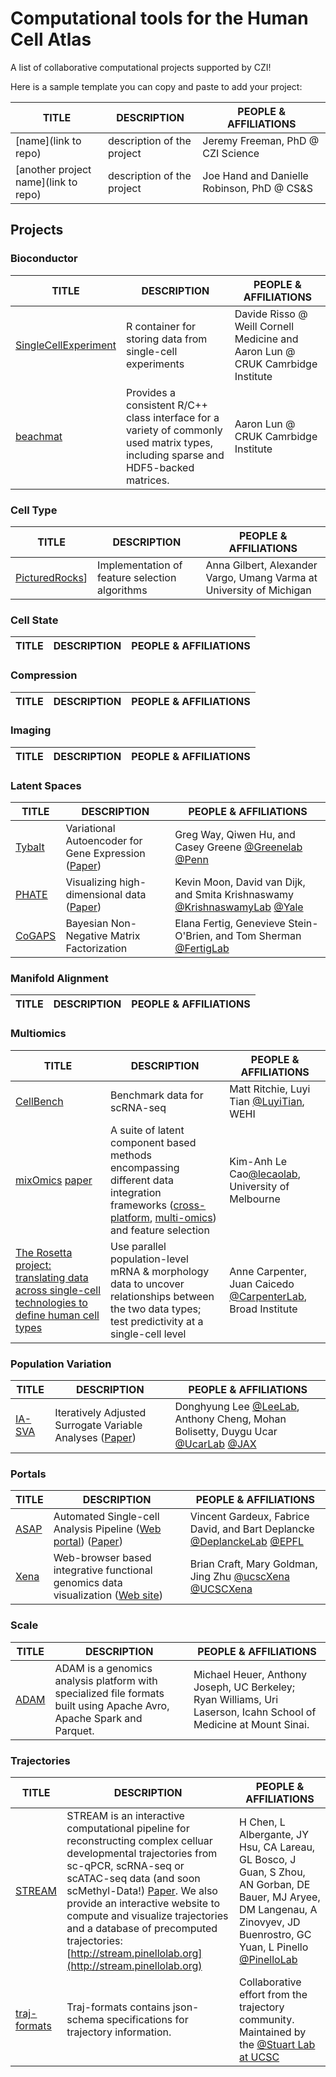 # Computational tools for the Human Cell Atlas

A list of collaborative computational projects supported by CZI!

Here is a sample template you can copy and paste to add your project:

TITLE | DESCRIPTION | PEOPLE & AFFILIATIONS
----- | ----------- | ------- 
[name](link to repo) | description of the project | Jeremy Freeman, PhD @ CZI Science
[another project name](link to repo) | description of the project | Joe Hand and Danielle Robinson, PhD @ CS&S


## Projects

### Bioconductor

| TITLE | DESCRIPTION | PEOPLE & AFFILIATIONS |
| ----- | ----------- | --------------------- |
| [SingleCellExperiment](https://github.com/drisso/SingleCellExperiment) | R container for storing data from single-cell experiments | Davide Risso @ Weill Cornell Medicine and Aaron Lun @ CRUK Camrbidge Institute |
| [beachmat](https://github.com/LTLA/beachmat) | Provides a consistent R/C++ class interface for a variety of commonly used matrix types, including sparse and HDF5-backed matrices.| Aaron Lun @ CRUK Camrbidge Institute |

### Cell Type

| TITLE | DESCRIPTION | PEOPLE & AFFILIATIONS |
| ----- | ----------- | --------------------- |
|[PicturedRocks](https://picturedrocks.github.io/)]| Implementation of feature selection algorithms | Anna Gilbert, Alexander Vargo, Umang Varma at University of Michigan|

### Cell State

| TITLE | DESCRIPTION | PEOPLE & AFFILIATIONS |
| ----- | ----------- | --------------------- |

### Compression 
| TITLE | DESCRIPTION | PEOPLE & AFFILIATIONS |
| ----- | ----------- | --------------------- |

### Imaging
| TITLE | DESCRIPTION | PEOPLE & AFFILIATIONS |
| ----- | ----------- | --------------------- |

### Latent Spaces

| TITLE | DESCRIPTION | PEOPLE & AFFILIATIONS |
| ----- | ----------- | --------------------- |
| [Tybalt](https://github.com/greenelab/tybalt) | Variational Autoencoder for Gene Expression ([Paper](https://doi.org/10.1142/9789813235533_0008 "Extracting a biologically relevant latent space from cancer transcriptomes with variational autoencoders")) | Greg Way, Qiwen Hu, and Casey Greene [@Greenelab](https://github.com/greenelab) [@Penn](http://www.greenelab.com/) |
| [PHATE](https://github.com/KrishnaswamyLab/PHATE) |  Visualizing high-dimensional data ([Paper](https://doi.org/10.1101/120378 "Visualizing Transitions and Structure for High Dimensional Data Exploration")) | Kevin Moon, David van Dijk, and Smita Krishnaswamy [@KrishnaswamyLab](https://github.com/KrishnaswamyLab) [@Yale](http://www.krishnaswamylab.com/) |
| [CoGAPS](https://github.com/FertigLab/CoGAPS) | Bayesian Non-Negative Matrix Factorization | Elana Fertig, Genevieve Stein-O'Brien, and Tom Sherman [@FertigLab](https://github.com/FertigLab)|


### Manifold Alignment

| TITLE | DESCRIPTION | PEOPLE & AFFILIATIONS |
| ----- | ----------- | --------------------- |

### Multiomics 

| TITLE | DESCRIPTION | PEOPLE & AFFILIATIONS |
| ----- | ----------- | --------------------- |
| [CellBench](https://github.com/LuyiTian/CellBench_data/blob/master/cellbench.md) | Benchmark data for scRNA-seq | Matt Ritchie, Luyi Tian [@LuyiTian](https://github.com/LuyiTian), WEHI|
[mixOmics](www.mixOmics.org) [paper](http://journals.plos.org/ploscompbiol/article/related?id=10.1371/journal.pcbi.1005752) | A suite of latent component based methods encompassing different data integration frameworks ([cross-platform](https://bmcbioinformatics.biomedcentral.com/articles/10.1186/s12859-017-1553-8), [multi-omics](https://www.biorxiv.org/content/early/2018/03/20/067611)) and feature selection| Kim-Anh Le Cao[@lecaolab](https://github.com/lecaolab), University of Melbourne|
[The Rosetta project: translating data across single-cell technologies to define human cell types](https://github.com/broadinstitute/2018_04_25_Rosetta) | Use parallel population-level mRNA & morphology data to uncover relationships between the two data types; test predictivity at a single-cell level | Anne Carpenter, Juan Caicedo [@CarpenterLab](http://www.broadinstitute.org/~anne/), Broad Institute

### Population Variation 

| TITLE | DESCRIPTION | PEOPLE & AFFILIATIONS |
| ----- | ----------- | --------------------- |
| [IA-SVA](https://github.com/UcarLab/IA-SVA) | Iteratively Adjusted Surrogate Variable Analyses ([Paper](https://www.biorxiv.org/content/early/2018/04/24/151217 "A statistical framework for the robust detection of hidden variation in single cell transcriptomes"))| Donghyung Lee [@LeeLab](https://github.com/dleelab/iasvaExamples), Anthony Cheng, Mohan Bolisetty, Duygu Ucar [@UcarLab](https://github.com/UcarLab/) [@JAX](http://ucarlab.org/) |


### Portals

| TITLE | DESCRIPTION | PEOPLE & AFFILIATIONS |
| ----- | ----------- | --------------------- |
| [ASAP](https://github.com/DeplanckeLab/ASAP) | Automated Single-cell Analysis Pipeline ([Web portal](https://asap.epfl.ch)) ([Paper](https://doi.org/10.1093/bioinformatics/btx337 "ASAP: a web-based platform for the analysis and interactive visualization of single-cell RNA-seq data")) | Vincent Gardeux, Fabrice David, and Bart Deplancke [@DeplanckeLab](https://github.com/DeplanckeLab) [@EPFL](http://deplanckelab.epfl.ch) |
| [Xena](http://xena.ucsc.edu) | Web-browser based integrative functional genomics data visualization ([Web site](https://singlecell.xenahubs.net)) | Brian Craft, Mary Goldman, Jing Zhu [@ucscXena](https://github.com/ucscXena) [@UCSCXena](https://twitter.com/UCSCXena)

### Scale

| TITLE | DESCRIPTION | PEOPLE & AFFILIATIONS |
| ----- | ----------- | --------------------- |
| [ADAM](https://github.com/bigdatagenomics/adam) | ADAM is a genomics analysis platform with specialized file formats built using Apache Avro, Apache Spark and Parquet. | Michael Heuer, Anthony Joseph, UC Berkeley; Ryan Williams, Uri Laserson, Icahn School of Medicine at Mount Sinai. |

### Trajectories

| TITLE | DESCRIPTION | PEOPLE & AFFILIATIONS |
| ----- | ----------- | --------------------- |
|[STREAM](https://github.com/pinellolab/stream)|STREAM is an interactive computational pipeline for reconstructing complex celluar developmental trajectories from sc-qPCR, scRNA-seq or scATAC-seq data (and soon scMethyl-Data!) [Paper](https://www.biorxiv.org/content/early/2018/04/18/302554.1). We also provide an interactive website to compute and visualize trajectories and a database of precomputed trajectories: [http://stream.pinellolab.org](http://stream.pinellolab.org)| H Chen, L Albergante, JY Hsu, CA Lareau, GL Bosco, J Guan, S Zhou, AN Gorban, DE Bauer, MJ Aryee, DM Langenau, A Zinovyev, JD Buenrostro, GC Yuan, L Pinello [@PinelloLab](http://pinellolab.org)|
|[traj-formats](https://github.com/Stuartlab-UCSC/traj-formats)| Traj-formats contains json-schema specifications for trajectory information. | Collaborative effort from the trajectory community. Maintained by the [@Stuart Lab at UCSC](https://sysbiowiki.soe.ucsc.edu/)|
